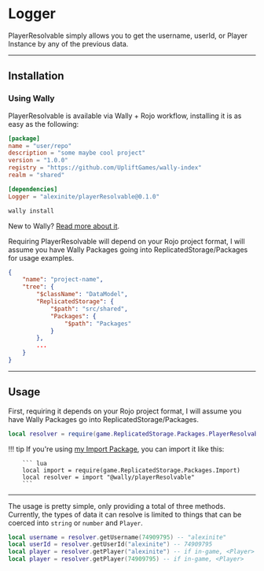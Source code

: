 # Logger

PlayerResolvable simply allows you to get the username, userId, or Player Instance by any of the previous data.

-----

## Installation

### Using Wally

PlayerResolvable is available via Wally + Rojo workflow, installing it is as easy as the following:

``` toml title="wally.toml" hl_lines="9"
[package]
name = "user/repo"
description = "some maybe cool project"
version = "1.0.0"
registry = "https://github.com/UpliftGames/wally-index"
realm = "shared"

[dependencies]
Logger = "alexinite/playerResolvable@0.1.0"
```

``` ps1
wally install
```

New to Wally? [Read more about it](https://wally.run/).

Requiring PlayerResolvable will depend on your Rojo project format, I will assume you have Wally Packages going into ReplicatedStorage/Packages for usage examples.

``` json title="default.project.json" hl_lines="7 8 9"
{
    "name": "project-name",
    "tree": {
        "$className": "DataModel",
        "ReplicatedStorage": {
            "$path": "src/shared",
            "Packages": {
                "$path": "Packages"
            }
        },
        ...
    }
}
```

-----

## Usage

First, requiring it depends on your Rojo project format, I will assume you have Wally Packages go into ReplicatedStorage/Packages.

``` lua
local resolver = require(game.ReplicatedStorage.Packages.PlayerResolvable)
```

!!! tip
        If you're using [my Import Package](../import/), you can import it like this:

        ``` lua
        local import = require(game.ReplicatedStorage.Packages.Import)
        local resolver = import "@wally/playerResolvable"
        ```

-----

The usage is pretty simple, only providing a total of three methods. Currently, the types of data it can resolve is limited to things that can be coerced into `string` or `number` and `Player`.

``` lua linenums="1"
local username = resolver.getUsername(74909795) -- "alexinite"
local userId = resolver.getUserId("alexinite") -- 74909795
local player = resolver.getPlayer("alexinite") -- if in-game, <Player>
local player = resolver.getPlayer(74909795) -- if in-game, <Player>
```